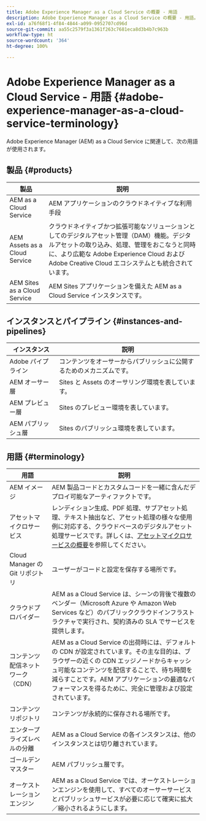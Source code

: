 ```yaml
---
title: Adobe Experience Manager as a Cloud Service の概要 - 用語
description: Adobe Experience Manager as a Cloud Service の概要 - 用語。
exl-id: a76f68f1-4f84-4844-a099-0952707cd96d
source-git-commit: aa55c2579f3a1361f263c7681eca8d3b4b7c963b
workflow-type: ht
source-wordcount: '364'
ht-degree: 100%

---
```


# Adobe Experience Manager as a Cloud Service - 用語 {#adobe-experience-manager-as-a-cloud-service-terminology}

Adobe Experience Manager (AEM) as a Cloud Service に関連して、次の用語が使用されます。

## 製品 {#products}

| 製品 | 説明 |
|---|---|
| AEM as a Cloud Service | AEM アプリケーションのクラウドネイティブな利用手段 |
| AEM Assets as a Cloud Service | クラウドネイティブかつ拡張可能なソリューションとしてのデジタルアセット管理（DAM）機能。デジタルアセットの取り込み、処理、管理をおこなうと同時に、より広範な Adobe Experience Cloud および Adobe Creative Cloud エコシステムとも統合されています。 |
| AEM Sites as a Cloud Service | AEM Sites アプリケーションを備えた AEM as a Cloud Service インスタンスです。 |

## インスタンスとパイプライン {#instances-and-pipelines}

| インスタンス | 説明 |
|---|---|
| Adobe パイプライン | コンテンツをオーサーからパブリッシュに公開するためのメカニズムです。 |
| AEM オーサー層 | Sites と Assets のオーサリング環境を表しています。 |
| AEM プレビュー層 | Sites のプレビュー環境を表しています。 |
| AEM パブリッシュ層 | Sites のパブリッシュ環境を表しています。 |


<!-- This section of the table must be alphabetic -->

## 用語 {#terminology}

| 用語 | 説明 |
|---|---|
| AEM イメージ | AEM 製品コードとカスタムコードを一緒に含んだデプロイ可能なアーティファクトです。 |
| アセットマイクロサービス | レンディション生成、PDF 処理、サブアセット処理、テキスト抽出など、アセット処理の様々な使用例に対応する、クラウドベースのデジタルアセット処理サービスです。詳しくは、[アセットマイクロサービスの概要](/help/assets/asset-microservices-overview.md)を参照してください。 |
| Cloud Manager の Git リポジトリ | ユーザーがコードと設定を保存する場所です。 |
| クラウドプロバイダー | AEM as a Cloud Service は、シーンの背後で複数のベンダー（Microsoft Azure や Amazon Web Services など）のパブリッククラウドインフラストラクチャで実行され、契約済みの SLA でサービスを提供します。 |
| コンテンツ配信ネットワーク（CDN） | AEM as a Cloud Service の出荷時には、デフォルトの CDN が設定されています。その主な目的は、ブラウザーの近くの CDN エッジノードからキャッシュ可能なコンテンツを配信することで、待ち時間を減らすことです。AEM アプリケーションの最適なパフォーマンスを得るために、完全に管理および設定されています。 |
| コンテンツリポジトリ | コンテンツが永続的に保存される場所です。 |
| エンタープライズレベルの分離 | AEM as a Cloud Service の各インスタンスは、他のインスタンスとは切り離されています。 |
| ゴールデンマスター | AEM パブリッシュ層です。 |
| オーケストレーションエンジン | AEM as a Cloud Service では、オーケストレーションエンジンを使用して、すべてのオーサーサービスとパブリッシュサービスが必要に応じて確実に拡大／縮小されるようにします。 |

